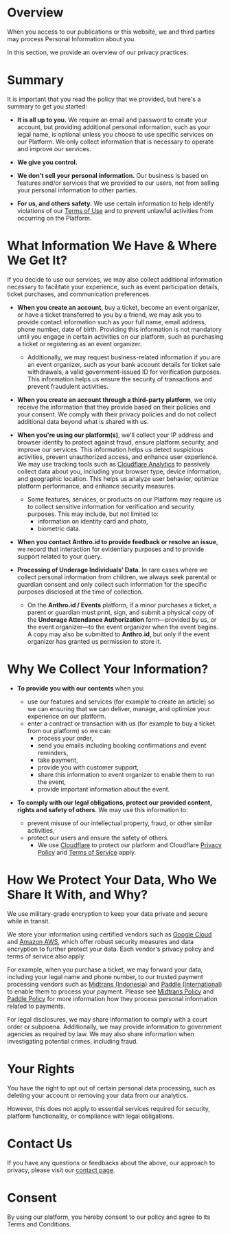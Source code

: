 # Overview
When you access to our publications or this website, we and third parties may process Personal Information about you.

In this section, we provide an overview of our privacy practices.

# Summary
It is important that you read the policy that we provided, but here's a summary to get you started:

- **It is all up to you.** We require an email and password to create your account, but providing additional personal information, such as your legal name, is optional unless you choose to use specific services on our Platform. We only collect information that is necessary to operate and improve our services.

- **We give you control.**

- **We don't sell your personal information.** Our business is based on features and/or services that we provided to our users, not from selling your personal information to other parties.

- **For us, and others safety.** We use certain information to help identify violations of our [Terms of Use](/legal/terms) and to prevent unlawful activities from occurring on the Platform.

# What Information We Have & Where We Get It?
If you decide to use our services, we may also collect additional information necessary to facilitate your experience, such as event participation details, ticket purchases, and communication preferences.

- **When you create an account**, buy a ticket, become an event organizer, or have a ticket transferred to you by a friend, we may ask you to provide contact information such as your full name, email address, phone number, date of birth.
Providing this information is not mandatory until you engage in certain activities on our platform, such as purchasing a ticket or registering as an event organizer.
  - Additionally, we may request business-related information if you are an event organizer, such as your bank account details for ticket sale withdrawals, a valid government-issued ID for verification purposes. This information helps us ensure the security of transactions and prevent fraudulent activities.

- **When you create an account through a third-party platform**, we only receive the information that they provide based on their policies and your consent. We comply with their privacy policies and do not collect additional data beyond what is shared with us.

- **When you're using our platform(s)**, we'll collect your IP address and browser identity to protect against fraud, ensure platform security, and improve our services. This information helps us detect suspicious activities, prevent unauthorized access, and enhance user experience.
We may use tracking tools such as [Cloudflare Analytics](https://www.cloudflare.com/web-analytics/) to passively collect data about you, including your browser type, device information, and geographic location. This helps us analyze user behavior, optimize platform performance, and enhance security measures.
  - Some features, services, or products on our Platform may require us to collect sensitive information for verification and security purposes. This may include, but not limited to:
    - information on identity card and photo,
    - biometric data.

- **When you contact Anthro.id to provide feedback or resolve an issue**, we record that interaction for evidentiary purposes and to provide support related to your query.

- **Processing of Underage Individuals' Data**. In rare cases where we collect personal information from children, we always seek parental or guardian consent and only collect such information for the specific purposes disclosed at the time of collection.
  - On the **Anthro.id / Events** platform, if a minor purchases a ticket, a parent or guardian must print, sign, and submit a physical copy of the **Underage Attendance Authorization** form—provided by us, or the event organizer—to the event organizer when the event begins. A copy may also be submitted to **Anthro.id**, but only if the event organizer has granted us permission to store it.


# Why We Collect Your Information?
- **To provide you with our contents** when you:
  - use our features and services (for example to create an article) so we can ensuring that we can deliver, manage, and optimize your experience on our platform.
  - enter a contract or transaction with us (for example to buy a ticket from our platform) so we can:
    - process your order,
    - send you emails including booking confirmations and event reminders,
    - take payment,
    - provide you with customer support,
    - share this information to event organizer to enable them to run the event,
    - provide important information about the event.

- **To comply with our legal obligations, protect our provided content, rights and safety of others**. We may use this information to:
  - prevent misuse of our intellectual property, fraud, or other similar activities,
  - protect our users and ensure the safety of others.
    - We use [Cloudflare](https://cloudflare.com) to protect our platform and Cloudflare [Privacy Policy](https://cloudflare.com/privacy) and [Terms of Service](https://www.cloudflare.com/website-terms/) apply.


# How We Protect Your Data, Who We Share It With, and Why?
We use military-grade encryption to keep your data private and secure while in transit.

We store your information using certified vendors such as [Google Cloud](https://cloud.google.com) and [Amazon AWS](https://aws.amazon.com/), which offer robust security measures and data encryption to further protect your data. Each vendor's privacy policy and terms of service also apply.

For example, when you purchase a ticket, we may forward your data, including your legal name and phone number, to our trusted payment processing vendors such as [Midtrans (Indonesia)](https://midtrans.com) and [Paddle (International)](https://paddle.com) to enable them to process your payment. Please see [Midtrans Policy](https://midtrans.com/privacy-notice) and [Paddle Policy](https://www.paddle.com/legal/privacy) for more information how they process personal information related to payments.

For legal disclosures, we may share information to comply with a court order or subpoena. Additionally, we may provide information to government agencies as required by law. We may also share information when investigating potential crimes, including fraud.


# Your Rights
You have the right to opt out of certain personal data processing, such as deleting your account or removing your data from our analytics.

However, this does not apply to essential services required for security, platform functionality, or compliance with legal obligations.


# Contact Us
If you have any questions or feedbacks about the above, our approach to privacy, please visit our [contact page](/contact).


# Consent
By using our platform, you hereby consent to our policy and agree to its Terms and Conditions.
